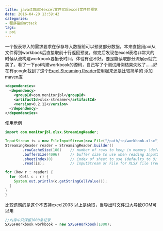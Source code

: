 ```yaml
---
title: java读取部分excel文件实现excel文件的预览
date: 2016-04-20 13:59:43
categories:
- 程序猿的attack
tags:
- poi
---
```

一个报表导入的需求要求在保存导入数据前可以预览部分数据，本来直接用poi从文件得到workbook后直接取前十行返回预览。做完后发现在excel表格非常大的时候从流构建workbook要挺长时间，体验有点不好。要是能读取部分流展示就完美了。看了一下poi构建workbook的源码，自己写了个测试用例结果失败了......好在有google找到了这个[Excel Streaming Reader](https://github.com/monitorjbl/excel-streaming-reader)使用起来还是比较简单的
添加maven库
```xml
<dependencies>
  <dependency>
    <groupId>com.monitorjbl</groupId>
    <artifactId>xlsx-streamer</artifactId>
    <version>0.2.12</version>
  </dependency>
</dependencies>
```
使用示例
```java
import com.monitorjbl.xlsx.StreamingReader;

InputStream is = new FileInputStream(new File("/path/to/workbook.xlsx"));
StreamingReader reader = StreamingReader.builder()
        .rowCacheSize(100)    // number of rows to keep in memory (defaults to 10)
        .bufferSize(4096)     // buffer size to use when reading InputStream to file (defaults to 1024)
        .sheetIndex(0)        // index of sheet to use (defaults to 0)
        .read(is);            // InputStream or File for XLSX file (required)

for (Row r : reader) {
  for (Cell c : r) {
    System.out.println(c.getStringCellValue());
  }
}
}
```
比较遗憾的是这个不支持excel2003
以上是读取，当导出时文件过大导致OOM可以用
```java
//内存中只保留1000条记录
SXSSFWorkbook workbook = new SXSSFWorkbook(1000);
```